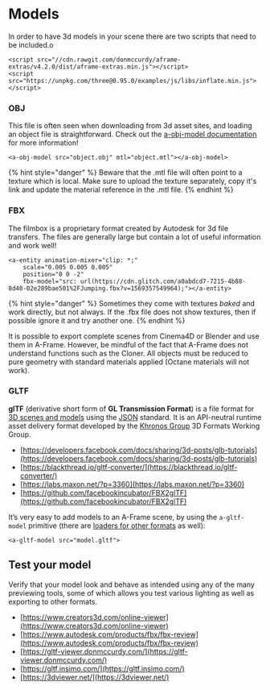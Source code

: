 # Models

In order to have 3d models in your scene there are two scripts that need to be included.o

```
<script src="//cdn.rawgit.com/donmccurdy/aframe-extras/v4.2.0/dist/aframe-extras.min.js"></script>
<script src="https://unpkg.com/three@0.95.0/examples/js/libs/inflate.min.js"></script>
```

### OBJ

This file is often seen when downloading from 3d asset sites, and loading an object file is  straightforward. Check out the [a-obj-model documentation](https://github.com/aframevr/aframe/blob/master/docs/components/obj-model.md) for more information! 

```
<a-obj-model src="object.obj" mtl="object.mtl"></a-obj-model>
```

{% hint style="danger" %}
Beware that the .mtl file will often point to a texture which is local. Make sure to upload the texture separately, copy it's link and update the material reference in the .mtl file.
{% endhint %}

### FBX

The filmbox  is a proprietary format created by Autodesk for 3d file transfers. The files are generally large but contain a lot of useful information and work well! 

```
<a-entity animation-mixer="clip: *;" 
    scale="0.005 0.005 0.005"
    position="0 0 -2"
    fbx-model="src: url(https://cdn.glitch.com/a0abdcd7-7215-4b88-8d40-02e289bae501%2FJumping.fbx?v=1569357549964);"></a-entity>    
```

{% hint style="danger" %}
Sometimes they come with textures _baked_ and work directly, but not always. If the .fbx file does not show textures, then if possible ignore it and try another one.
{% endhint %}

It is possible to export complete scenes from Cinema4D or Blender and use them in A-Frame. However, be mindful of the fact that A-Frame does not understand functions such as the Cloner. All objects must be reduced to pure geometry with standard materials applied \(Octane materials will not work\).

### GLTF

**glTF** \(derivative short form of **GL Transmission Format**\) is a file format for [3D scenes and models](https://en.wikipedia.org/wiki/3D_modeling) using the [JSON](https://en.wikipedia.org/wiki/JSON) standard. It is an API-neutral runtime asset delivery format developed by the [Khronos Group](https://en.wikipedia.org/wiki/Khronos_Group) 3D Formats Working Group.

* [https://developers.facebook.com/docs/sharing/3d-posts/glb-tutorials](https://developers.facebook.com/docs/sharing/3d-posts/glb-tutorials)
* [https://blackthread.io/gltf-converter/](https://blackthread.io/gltf-converter/)
* [https://labs.maxon.net/?p=3360](https://labs.maxon.net/?p=3360)
* [https://github.com/facebookincubator/FBX2glTF](https://github.com/facebookincubator/FBX2glTF)

It’s very easy to add models to an A-Frame scene, by using the `a-gltf-model` primitive \(there are [loaders for other formats](https://aframe.io/docs/0.8.0/introduction/models.html) as well\):

```
<a-gltf-model src="model.gltf">
```

## Test your model

Verify that your model look and behave as intended using any of the many previewing tools, some of which allows you test various lighting as well as exporting to other formats.

* [https://www.creators3d.com/online-viewer](https://www.creators3d.com/online-viewer)
* [https://www.autodesk.com/products/fbx/fbx-review](https://www.autodesk.com/products/fbx/fbx-review)
* [https://gltf-viewer.donmccurdy.com/](https://gltf-viewer.donmccurdy.com/)
* [https://gltf.insimo.com/](https://gltf.insimo.com/)
* [https://3dviewer.net/](https://3dviewer.net/)

